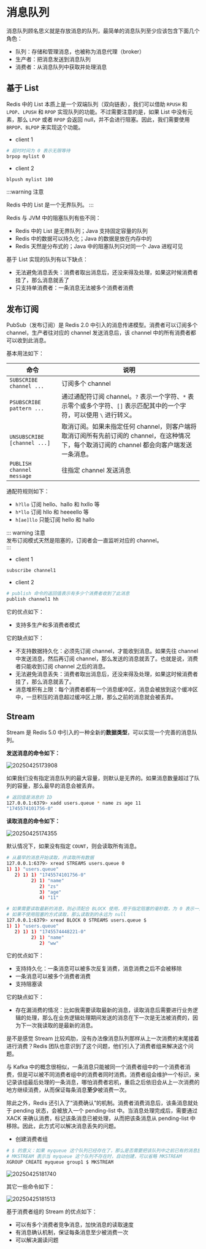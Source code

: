 # 消息队列

消息队列顾名思义就是存放消息的队列，最简单的消息队列至少应该包含下面几个角色：

- 队列：存储和管理消息，也被称为消息代理（broker）
- 生产者：把消息发送到消息队列
- 消费者：从消息队列中获取并处理消息

## 基于 List

Redis 中的 List 本质上是一个双端队列（双向链表），我们可以借助 `RPUSH` 和 `LPOP`、`LPUSH` 和 `RPOP` 实现队列的功能。不过需要注意的是，如果 List 中没有元素，那么 `LPOP` 或者 `RPOP` 会返回 null，并不会进行阻塞。因此，我们需要使用 `BRPOP`、`BLPOP` 来实现这个功能。

- client 1

```sh
# 超时时间为 0 表示无限等待
brpop mylist 0
```

- client 2

```sh
blpush mylist 100
```

:::warning 注意

Redis 中的 List 是一个无界队列。
:::

Redis 与 JVM 中的阻塞队列有些不同：

- Redis 中的 List 是无界队列；Java 支持固定容量的队列
- Redis 中的数据可以持久化；Java 的数据是放在内存中的
- Redis 天然是分布式的；Java 中的阻塞队列只对同一个 Java 进程可见

基于 List 实现的队列有以下缺点：

- 无法避免消息丢失：消费者取出消息后，还没来得及处理，如果这时候消费者挂了，那么消息就丢了
- 只支持单消费者：一条消息无法被多个消费者消费

## 发布订阅

PubSub（发布订阅）是 Redis 2.0 中引入的消息传递模型。消费者可以订阅多个 channel，生产者往对应的 channel 发送消息后，该 channel 中的所有消费者都可以收到此消息。

基本用法如下：

|命令|说明|
|---|---|
|`SUBSCRIBE channel ...`|订阅多个 channel|
|`PSUBSCRIBE pattern ...`|通过通配符订阅 channel。`?` 表示一个字符、`*` 表示零个或多个字符、`[]` 表示匹配其中的一个字符，可以使用 `\` 进行转义。|
|`UNSUBSCRIBE [channel ...]`|取消订阅。如果未指定任何 channel，则客户端将取消订阅所有先前订阅的 channel，在这种情况下，每个取消订阅的 channel 都会向客户端发送一条消息。|
|`PUBLISH channel message`|往指定 channel 发送消息|

通配符规则如下：

- `h?llo` 订阅 hello、hallo 和 hxllo 等
- `h*llo` 订阅 hllo 和 heeeello 等
- `h[ae]llo` 只能订阅 hello 和 hallo


::: warning 注意  
发布订阅模式天然是阻塞的，订阅者会一直监听对应的 channel。  
:::

- client 1

```sh
subscribe channel1
```

- client 2

```sh
# publish 命令的返回值表示有多少个消费者收到了此消息
publish channel1 hh
```

它的优点如下：

- 支持多生产和多消费者模式

它的缺点如下：

- 不支持数据持久化：必须先订阅 channel，才能收到消息。如果先往 channel 中发送消息，然后再订阅 channel，那么发送的消息就丢了。也就是说，消费者只能收到订阅 channel 之后的消息。
- 无法避免消息丢失：消费者取出消息后，还没来得及处理，如果这时候消费者挂了，那么消息就丢了。
- 消息堆积有上限：每个消费者都有一个消息缓冲区，消息会被放到这个缓冲区中，一旦积压的消息超过缓冲区上限，那么之前的消息就会被丢弃。

## Stream

Stream 是 Redis 5.0 中引入的一种全新的**数据类型**，可以实现一个完善的消息队列。

**发送消息的命令如下：**

![20250425173908](https://djfmdresources.oss-cn-hangzhou.aliyuncs.com/athena/2025-04-25/20250425173908.png)

如果我们没有指定消息队列的最大容量，则默认是无界的。如果消息数量超过了队列的容量，那么最早的消息会被丢弃。

```sh
# 返回值是消息的 ID
127.0.0.1:6379> xadd users.queue * name zs age 11
"1745574101756-0"
```

**读取消息的命令如下：**

![20250425174355](https://djfmdresources.oss-cn-hangzhou.aliyuncs.com/athena/2025-04-25/20250425174355.png)

默认情况下，如果没有指定 `COUNT`，则会读取所有消息。

```sh
# 从最早的消息开始读取，并读取所有数据
127.0.0.1:6379> xread STREAMS users.queue 0
1) 1) "users.queue"
   2) 1) 1) "1745574101756-0"
         2) 1) "name"
            2) "zs"
            3) "age"
            4) "11"
```

```sh
# 如果需要读取最新的消息，则必须配合 BLOCK 使用，用于指定阻塞的毫秒数，为 0 表示一直阻塞。
# 如果不使用阻塞的方式读取，那么读取到的永远为 null
127.0.0.1:6379> xread BLOCK 0 STREAMS users.queue $
1) 1) "users.queue"
   2) 1) 1) "1745574448221-0"
         2) 1) "name"
            2) "ww"
```

它的优点如下：

- 支持持久化：一条消息可以被多次反复消费，消息消费之后不会被移除
- 一条消息可以被多个消费者消费
- 支持阻塞读

它的缺点如下：

- 存在漏消费的情况：比如我需要读取最新的消息，读取消息后需要进行业务逻辑的处理，那么在业务逻辑处理期间发送的消息在下一次是无法被消费的，因为下一次我读取的是最新的消息。

是不是感觉 Stream 比较鸡肋，没有办法像消息队列那样从上一次消费的末尾接着进行消费？Redis 团队也意识到了这个问题，他们引入了消费者组来解决这个问题。

与 Kafka 中的概念很相似，一条消息只能被同一个消费者组中的一个消费者消费，但是可以被不同消费者组中的消费者同时消费。消费者组会维护一个标识，来记录该组最后处理的一条消息，哪怕消费者宕机，重启之后依旧会从上一次消费的地方继续消费，从而保证每条消息**至少**被消费一次。

除此之外，Redis 还引入了“消费确认”的机制。消费者消费消息后，该条消息就处于 pending 状态，会被放入一个 pending-list 中。当消息处理完成后，需要通过 XACK 来确认消费，标记该条消息已被处理，从而把该条消息从 pending-list 中移除。因此，此方式可以解决消息丢失的问题。

- 创建消费者组

```sh
# $ 的意义：如果 myqueue 这个队列已经存在了，那么是否需要把该队列中之前已有的消息放入消费者组中，$ 表示不需要，而 0 表示需要
# MKSTREAM 表示当 myqueue 这个队列不存在时，自动创建，可以省略 MKSTREAM
XGROUP CREATE myqueue group1 $ MKSTREAM
```

![20250425181740](https://djfmdresources.oss-cn-hangzhou.aliyuncs.com/athena/2025-04-25/20250425181740.png)

其它一些命令如下：

![20250425181513](https://djfmdresources.oss-cn-hangzhou.aliyuncs.com/athena/2025-04-25/20250425181513.png)


基于消费者组的 Stream 的优点如下：

- 可以有多个消费者竞争消息，加快消息的读取速度
- 有消息确认机制，保证每条消息至少被消费一次
- 可以解决漏读问题
